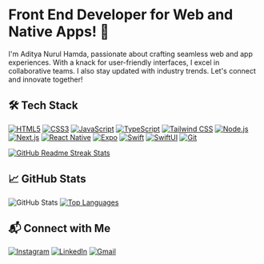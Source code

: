 # Front End Developer for Web and Native Apps! 👋

I'm Aditya Nurul Hamda, passionate about crafting seamless web and app experiences. With a knack for user-friendly interfaces, I excel in collaborative teams. I also stay updated with industry trends. Let's connect and innovate together!

## 🛠️ Tech Stack

[![HTML5](https://img.icons8.com/color/48/000000/html-5--v1.png)](https://developer.mozilla.org/en-US/docs/Web/HTML) [![CSS3](https://img.icons8.com/color/48/000000/css3.png)](https://developer.mozilla.org/en-US/docs/Web/CSS) [![JavaScript](https://img.icons8.com/color/48/000000/javascript--v1.png)](https://www.javascript.com) [![TypeScript](https://img.icons8.com/color/48/000000/typescript.png)](https://www.typescriptlang.org) [![Tailwind CSS](https://img.icons8.com/color/48/000000/tailwindcss.png)](https://tailwindcss.com) [![Node.js](https://img.icons8.com/color/48/000000/nodejs.png)](https://nodejs.org/en) [![Next.js](https://img.icons8.com/color/48/000000/nextjs.png)](https://nextjs.org)  [![React Native](https://img.icons8.com/color/48/000000/react-native.png)](https://reactnative.dev) [![Expo](https://img.icons8.com/color/48/000000/expo.png)](https://expo.dev) [![Swift](https://img.icons8.com/color/48/000000/swift.png)](https://www.swift.org) [![SwiftUI](https://img.icons8.com/color/48/000000/swiftui.png)](https://developer.apple.com/xcode/swiftui/) [![Git](https://img.icons8.com/color/48/000000/git.png)](https://git-scm.com)

[![GitHub Readme Streak Stats](https://github-readme-streak-stats.herokuapp.com/?user=adityanrlhmd&title_color=58A6FF&theme=dark&background=0D1117&stroke=58A6FF&ring=58A6FF&fire=58A6FF&currStreakNum=FFFFFF&sideNums=FFFFFF&currStreakLabel=58A6FF&dates=FFFFFF&hide_border=true)](https://github.com/adityanrlhmd)

## 📈 GitHub Stats

![GitHub Stats](https://github-readme-stats.vercel.app/api?username=adityanrlhmd&title_color=58A6FF&show_icons=true&theme=dark&bg_color=0D1117&icon_color=58A6FF&text_color=FFFFFF&hide_border=true) [![Top Languages](https://github-readme-stats.vercel.app/api/top-langs/?username=adityanrlhmd&title_color=58A6FF&layout=compact&theme=dark&bg_color=0D1117&text_color=FFFFFF&hide_border=true)](https://github.com/adityanrlhmd)


## 📬 Connect with Me

[![Instagram](https://img.icons8.com/fluency/48/000000/instagram-new.png)](https://www.instagram.com/adityanrlhmd_/)
[![LinkedIn](https://img.icons8.com/fluency/48/000000/linkedin.png)](https://www.linkedin.com/in/adityanurulhamda/)
[![Gmail](https://img.icons8.com/fluency/48/000000/gmail-new.png)](mailto:adityanurulhamda@example.com)
